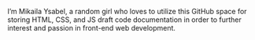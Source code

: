 <p> I’m Mikaila Ysabel, a random girl who loves to utilize this GitHub space for storing
  HTML, CSS, and JS draft code documentation in order to further interest and passion
  in front-end web development. <p>
